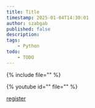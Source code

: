 ```yaml
---
title: Title
timestamp: 2025-01-04T14:30:01
author: szabgab
published: false
description:
tags:
    - Python
todo:
    - TODO
---
```


{% include file="" %}

{% youtube id="" file="" %}

<a class="button is-primary" href="">register</a>
